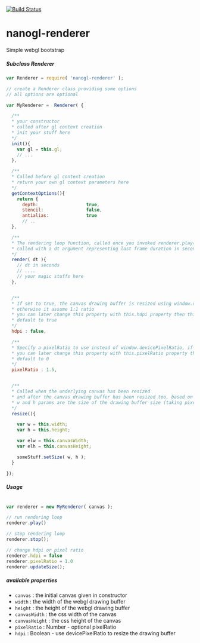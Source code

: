 [![Build Status](https://travis-ci.org/plepers/nanogl-renderer.svg?branch=master)](https://travis-ci.org/plepers/nanogl-renderer)


# nanogl-renderer

Simple webgl bootstrap

##### Subclass Renderer



```javascript
var Renderer = require( 'nanogl-renderer' );

// create a Renderer class providing some options
// all options are optional

var MyRenderer =  Renderer( {

  /**
  * your constructor
  * called after gl context creation
  * init your stuff here
  */
  init(){
    var gl = this.gl;
    // ...
  },

  /**
  * Called before gl context creation
  * return your own gl context parameters here
  */
  getContextOptions(){
    return {
      depth:                  true,
      stencil:                false,
      antialias:              true
      // ..
  },

  /**
  * The rendering loop function, called once you invoked renderer.play()
  * called with a dt argument representing last frame duration in seconds
  */
  render( dt ){
    // dt in seconds
    // ....
    // your magic stuffs here
  },


  /**
  * If set to true, the canvas drawing buffer is resized using window.devicePixelRatio
  * otherwise it assume 1:1 ratio
  * you can later change this property with this.hdpi property then this.updateSize() to force update
  * default to true
  */
  hdpi : false,

  /**
  * Specify a pixelRatio to use instead of window.devicePixelRatio, if greater than 0.
  * you can later change this property with this.pixelRatio property then this.updateSize() to force update
  * default to 0
  */
  pixelRatio : 1.5,


  /**
  * Called when the underlying canvas has been resized
  * and after the canvas drawing buffer has been resized too, based on this.hdpi or this.pixelRatio
  * w and h params are the size of the drawing buffer size (taking pixel ratio into account)
  */
  resize(){

    var w = this.width;
    var h = this.height;

    var elw = this.canvasWidth;
    var elh = this.canvasHeight;

    someStuff.setSize( w, h );
  }

});
```


##### Usage

```javascript

var renderer = new MyRenderer( canvas );

// run rendering loop
renderer.play()

// stop rendering loop
renderer.stop();

// change hdpi or pixel ratio
renderer.hdpi = false
renderer.pixelRatio = 1.0
renderer.updateSize();

```


##### available properties

 - `canvas`       : the initial canvas given in constructor
 - `width`        : the width of the webgl drawing buffer
 - `height`       : the height of the webgl drawing buffer
 - `canvasWidth`  : the css width of the canvas
 - `canvasHeight` : the css height of the canvas
 - `pixelRatio`   : Number - optional pixelRatio
 - `hdpi`         : Boolean - use devicePixelRatio to resize the drawing buffer


